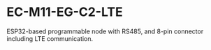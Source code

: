 # EC-M11-EG-C2-LTE
ESP32-based programmable node with RS485, and 8-pin connector including LTE communication.
